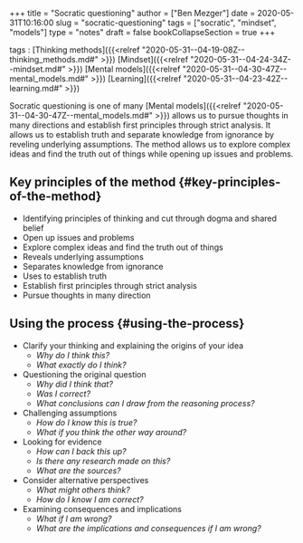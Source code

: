 +++
title = "Socratic questioning"
author = ["Ben Mezger"]
date = 2020-05-31T10:16:00
slug = "socratic-questioning"
tags = ["socratic", "mindset", "models"]
type = "notes"
draft = false
bookCollapseSection = true
+++

tags
: [Thinking methods]({{<relref "2020-05-31--04-19-08Z--thinking_methods.md#" >}}) [Mindset]({{<relref "2020-05-31--04-24-34Z--mindset.md#" >}}) [Mental models]({{<relref "2020-05-31--04-30-47Z--mental_models.md#" >}}) [Learning]({{<relref "2020-05-31--04-23-42Z--learning.md#" >}})

Socratic questioning is one of many [Mental models]({{<relref "2020-05-31--04-30-47Z--mental_models.md#" >}}) allows us to pursue thoughts
in many directions and establish first principles through strict analysis. It
allows us to establish truth and separate knowledge from ignorance by reveling
underlying assumptions. The method allows us to explore complex ideas and find
the truth out of things while opening up issues and problems.


## Key principles of the method {#key-principles-of-the-method}

-   Identifying principles of thinking and cut through dogma and shared belief
-   Open up issues and problems
-   Explore complex ideas and find the truth out of things
-   Reveals underlying assumptions
-   Separates knowledge from ignorance
-   Uses to establish truth
-   Establish first principles through strict analysis
-   Pursue thoughts in many direction


## Using the process {#using-the-process}

-   Clarify your thinking and explaining the origins of your idea
    -   _Why do I think this?_
    -   _What exactly do I think?_
-   Questioning the original question
    -   _Why did I think that?_
    -   _Was I correct?_
    -   _What conclusions can I draw from the reasoning process?_
-   Challenging assumptions
    -   _How do I know this is true?_
    -   _What if you think the other way around?_
-   Looking for evidence
    -   _How can I back this up?_
    -   _Is there any research made on this?_
    -   _What are the sources?_
-   Consider alternative perspectives
    -   _What might others think?_
    -   _How do I know I am correct?_
-   Examining consequences and implications
    -   _What if I am wrong?_
    -   _What are the implications and consequences if I am wrong?_
